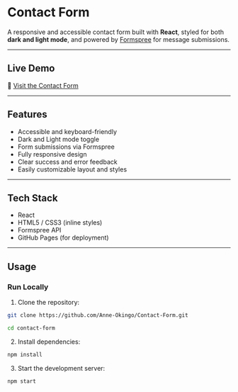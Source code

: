 # Contact Form

A responsive and accessible contact form built with **React**, styled for both **dark and light mode**, and powered by [Formspree](https://formspree.io) for message submissions.

---
##  Live Demo

🔗 [Visit the Contact Form](https://anne-okingo.github.io/Contact-Form/)

---
## Features

- Accessible and keyboard-friendly
-  Dark and Light mode toggle
- Form submissions via Formspree
-  Fully responsive design
- Clear success and error feedback
- Easily customizable layout and styles

---

## Tech Stack

- React
- HTML5 / CSS3 (inline styles)
- Formspree API
- GitHub Pages (for deployment)

---

## Usage

### Run Locally

1. Clone the repository:

```bash
git clone https://github.com/Anne-Okingo/Contact-Form.git
```
```bash
cd contact-form
```
2. Install dependencies:

```bash
npm install
```
3. Start the development server:

```bash
npm start
```
